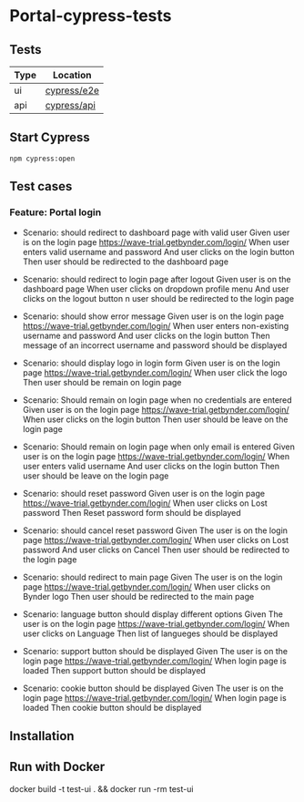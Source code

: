 # Portal-cypress-tests

## Tests

| Type      | Location                                 |
| --------- | ---------------------------------------- |
| ui        | [cypress/e2e](./cypress/e2e)   |
| api       | [cypress/api](./cypress/api) |

## Start Cypress

```shell
npm cypress:open
```

## Test cases

### Feature: Portal login

- Scenario: should redirect to dashboard page with valid user
Given user is on the login page https://wave-trial.getbynder.com/login/
When user enters valid username and password
And user clicks on the login button
Then user should be redirected to the dashboard page

- Scenario: should redirect to login page after logout
Given user is on the dashboard page
When user clicks on dropdown profile menu
And user clicks on the logout button
n user should be redirected to the login page 

- Scenario: should show error message
Given user is on the login page https://wave-trial.getbynder.com/login/
When user enters non-existing username and password
And user clicks on the login button
Then message of an incorrect username and password should be displayed

- Scenario: should display logo in login form
Given user is on the login page https://wave-trial.getbynder.com/login/
When user click the logo
Then user should be remain on login page

- Scenario: Should remain on login page when no credentials are entered
Given user is on the login page https://wave-trial.getbynder.com/login/
When user clicks on the login button
Then user should be leave on the login page

- Scenario: Should remain on login page when only email is entered
Given user is on the login page https://wave-trial.getbynder.com/login/
When user enters valid username
And user clicks on the login button
Then user should be leave on the login page

- Scenario: should reset password
Given user is on the login page https://wave-trial.getbynder.com/login/
When user clicks on Lost password
Then Reset password form should be displayed

- Scenario: should cancel reset password
Given The user is on the login page https://wave-trial.getbynder.com/login/
When user clicks on Lost password
And user clicks on Cancel
Then user should be redirected to the login page

- Scenario: should redirect to main page
Given The user is on the login page https://wave-trial.getbynder.com/login/
When user clicks on Bynder logo
Then user should be redirected to the main page

- Scenario: language button should display different options
Given The user is on the login page https://wave-trial.getbynder.com/login/
When user clicks on Language
Then list of langueges should be displayed

- Scenario: support button should be displayed
Given The user is on the login page https://wave-trial.getbynder.com/login/
When login page is loaded
Then support button should be displayed

- Scenario: cookie button should be displayed
Given The user is on the login page https://wave-trial.getbynder.com/login/
When login page is loaded
Then cookie button should be displayed

## Installation

## Run with Docker

docker build -t test-ui . && docker run -rm test-ui